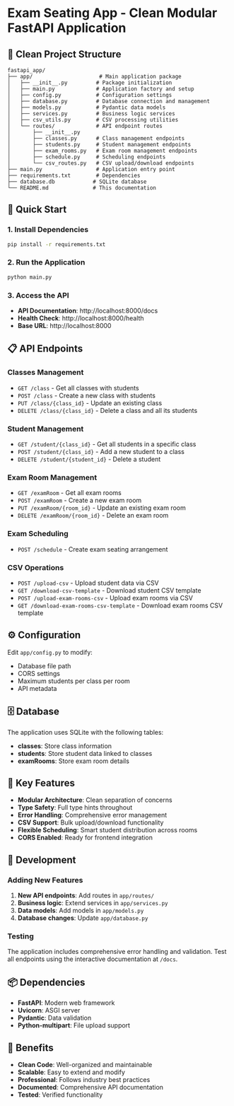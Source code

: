 # Exam Seating App - Clean Modular FastAPI Application

## 🎯 Clean Project Structure

```
fastapi_app/
├── app/                     # Main application package
│   ├── __init__.py         # Package initialization
│   ├── main.py             # Application factory and setup
│   ├── config.py           # Configuration settings
│   ├── database.py         # Database connection and management
│   ├── models.py           # Pydantic data models
│   ├── services.py         # Business logic services
│   ├── csv_utils.py        # CSV processing utilities
│   └── routes/             # API endpoint routes
│       ├── __init__.py
│       ├── classes.py      # Class management endpoints
│       ├── students.py     # Student management endpoints
│       ├── exam_rooms.py   # Exam room management endpoints
│       ├── schedule.py     # Scheduling endpoints
│       └── csv_routes.py   # CSV upload/download endpoints
├── main.py                 # Application entry point
├── requirements.txt        # Dependencies
├── database.db            # SQLite database
└── README.md              # This documentation
```

## 🚀 Quick Start

### 1. Install Dependencies
```bash
pip install -r requirements.txt
```

### 2. Run the Application
```bash
python main.py
```

### 3. Access the API
- **API Documentation**: http://localhost:8000/docs
- **Health Check**: http://localhost:8000/health
- **Base URL**: http://localhost:8000

## 📋 API Endpoints

### Classes Management
- `GET /class` - Get all classes with students
- `POST /class` - Create a new class with students
- `PUT /class/{class_id}` - Update an existing class
- `DELETE /class/{class_id}` - Delete a class and all its students

### Student Management
- `GET /student/{class_id}` - Get all students in a specific class
- `POST /student/{class_id}` - Add a new student to a class
- `DELETE /student/{student_id}` - Delete a student

### Exam Room Management
- `GET /examRoom` - Get all exam rooms
- `POST /examRoom` - Create a new exam room
- `PUT /examRoom/{room_id}` - Update an existing exam room
- `DELETE /examRoom/{room_id}` - Delete an exam room

### Exam Scheduling
- `POST /schedule` - Create exam seating arrangement

### CSV Operations
- `POST /upload-csv` - Upload student data via CSV
- `GET /download-csv-template` - Download student CSV template
- `POST /upload-exam-rooms-csv` - Upload exam rooms via CSV
- `GET /download-exam-rooms-csv-template` - Download exam rooms CSV template

## ⚙️ Configuration

Edit `app/config.py` to modify:
- Database file path
- CORS settings
- Maximum students per class per room
- API metadata

## 🗄️ Database

The application uses SQLite with the following tables:
- **classes**: Store class information
- **students**: Store student data linked to classes
- **examRooms**: Store exam room details

## 🎯 Key Features

- **Modular Architecture**: Clean separation of concerns
- **Type Safety**: Full type hints throughout
- **Error Handling**: Comprehensive error management
- **CSV Support**: Bulk upload/download functionality
- **Flexible Scheduling**: Smart student distribution across rooms
- **CORS Enabled**: Ready for frontend integration

## 🔧 Development

### Adding New Features
1. **New API endpoints**: Add routes in `app/routes/`
2. **Business logic**: Extend services in `app/services.py`
3. **Data models**: Add models in `app/models.py`
4. **Database changes**: Update `app/database.py`

### Testing
The application includes comprehensive error handling and validation. Test all endpoints using the interactive documentation at `/docs`.

## 📦 Dependencies

- **FastAPI**: Modern web framework
- **Uvicorn**: ASGI server
- **Pydantic**: Data validation
- **Python-multipart**: File upload support

## 🎉 Benefits

- **Clean Code**: Well-organized and maintainable
- **Scalable**: Easy to extend and modify
- **Professional**: Follows industry best practices
- **Documented**: Comprehensive API documentation
- **Tested**: Verified functionality
